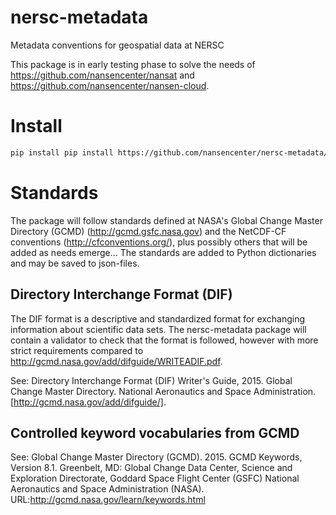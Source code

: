 # nersc-metadata
Metadata conventions for geospatial data at NERSC

This package is in early testing phase to solve the needs of https://github.com/nansencenter/nansat and https://github.com/nansencenter/nansen-cloud.

# Install
```sh
pip install pip install https://github.com/nansencenter/nersc-metadata/archive/master.tar.gz
```

# Standards

The package will follow standards defined at NASA's Global Change Master Directory (GCMD) (http://gcmd.gsfc.nasa.gov) and the NetCDF-CF conventions (http://cfconventions.org/), plus possibly others that will be added as needs emerge... The standards are added to Python dictionaries and may be saved to json-files.

## Directory Interchange Format (DIF) 

The DIF format is a descriptive and standardized format for exchanging information about scientific data sets. The nersc-metadata package will contain a validator to check that the format is followed, however with more strict requirements compared to http://gcmd.nasa.gov/add/difguide/WRITEADIF.pdf.

See: Directory Interchange Format (DIF) Writer's Guide, 2015. Global Change Master Directory. National Aeronautics and Space Administration. [http://gcmd.nasa.gov/add/difguide/]. 

## Controlled keyword vocabularies from GCMD

See: Global Change Master Directory (GCMD). 2015. GCMD Keywords, Version 8.1. Greenbelt, MD: Global Change Data Center, Science and Exploration Directorate, Goddard Space Flight Center (GSFC) National Aeronautics and Space Administration (NASA). URL:http://gcmd.nasa.gov/learn/keywords.html

